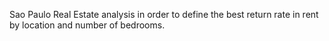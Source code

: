 Sao Paulo Real Estate analysis in order to define the best return rate in rent by location and number of bedrooms.
